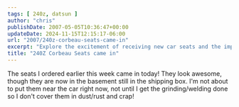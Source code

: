```yaml
---
tags: [ 240z, datsun ]
author: "chris"
publishDate: 2007-05-05T10:36:47+00:00
updateDate: 2024-11-15T12:15:17-06:00
url: "2007/240z-corbeau-seats-came-in"
excerpt: "Explore the excitement of receiving new car seats and the importance of preserving their quality during a car renovation process."
title: "240Z Corbeau Seats came in"
---
```


The seats I ordered earlier this week came in today! They look awesome, though they are now in the basement still in the shipping box. I'm not about to put them near the car right now, not until I get the grinding/welding done so I don't cover them in dust/rust and crap!
